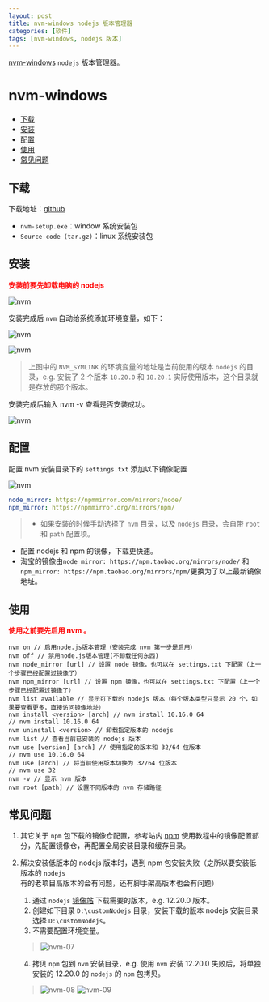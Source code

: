 ```yaml
---
layout: post
title: nvm-windows nodejs 版本管理器
categories: [软件]
tags: [nvm-windows, nodejs 版本]
---
```


[nvm-windows](https://github.com/coreybutler/nvm-windows/releases) ``nodejs`` 版本管理器。

# nvm-windows

+ [下载](#下载)
+ [安装](#安装)
+ [配置](#配置)
+ [使用](#使用)
+ [常见问题](#常见问题)




## 下载
下载地址：[github](https://github.com/coreybutler/nvm-windows/releases)

+ ``nvm-setup.exe``：window 系统安装包
+ ``Source code (tar.gz)``：linux 系统安装包




## 安装
**<font color=red>安装前要先卸载电脑的 nodejs</font>**

![nvm](/static/img/software/nvm/nvm_04.jpg)

安装完成后 ``nvm`` 自动给系统添加环境变量，如下：

![nvm](/static/img/software/nvm/nvm_05.jpg)

![nvm](/static/img/software/nvm/nvm_06.jpg)
> 上图中的 ``NVM_SYMLINK`` 的环境变量的地址是当前使用的版本 ``nodejs`` 的目录，e.g. 安装了 2 个版本 ``18.20.0`` 和 ``18.20.1`` 实际使用版本，这个目录就是存放的那个版本。


安装完成后输入 nvm -v 查看是否安装成功。

![nvm](/static/img/software/nvm/nvm_02.jpg)




## 配置

配置 nvm 安装目录下的 ``settings.txt`` 添加以下镜像配置

![nvm](/static/img/software/nvm/nvm_03.jpg)

```yaml
node_mirror: https://npmmirror.com/mirrors/node/ 
npm_mirror: https://npmmirror.org/mirrors/npm/
```

> + 如果安装的时候手动选择了 ``nvm`` 目录，以及 ``nodejs`` 目录，会自带 ``root`` 和 ``path`` 配置项。
+ 配置 nodejs 和 npm 的镜像，下载更快速。
+ 淘宝的镜像由``node_mirror: https://npm.taobao.org/mirrors/node/``
和``npm_mirror: https://npm.taobao.org/mirrors/npm/``更换为了以上最新镜像地址。




## 使用

**<font color=red>使用之前要先启用 nvm 。</font>**

```
nvm on // 启用node.js版本管理（安装完成 nvm 第一步是启用）
nvm off // 禁用node.js版本管理(不卸载任何东西)
nvm node_mirror [url] // 设置 node 镜像，也可以在 settings.txt 下配置（上一个步骤已经配置过镜像了）
nvm npm_mirror [url] // 设置 npm 镜像，也可以在 settings.txt 下配置（上一个步骤已经配置过镜像了）
nvm list available // 显示可下载的 nodejs 版本（每个版本类型只显示 20 个，如果要查看更多，直接访问镜像地址）
nvm install <version> [arch] // nvm install 10.16.0 64
// nvm install 10.16.0 64
nvm uninstall <version> // 卸载指定版本的 nodejs
nvm list // 查看当前已安装的 nodejs 版本
nvm use [version] [arch] // 使用指定的版本和 32/64 位版本
// nvm use 10.16.0 64
nvm use [arch] // 将当前使用版本切换为 32/64 位版本
// nvm use 32
nvm -v // 显示 nvm 版本
nvm root [path] // 设置不同版本的 nvm 存储路径
```




## 常见问题
1. 其它关于 ``npm`` 包下载的镜像仓配置，参考站内 [npm](/软件/2024/02/01/npm.html#nodejs下载安装) 使用教程中的镜像配置部分，先配置镜像仓，再配置全局安装目录和缓存目录。

2. 解决安装低版本的 nodejs 版本时，遇到 npm 包安装失败（之所以要安装低版本的 ``nodejs`` 有的老项目高版本的会有问题，还有脚手架高版本也会有问题）
    1. 通过 ``nodejs`` [镜像站](https://npmmirror.com/mirrors/node/ ) 下载需要的版本，e.g. 12.20.0 版本。
    2. 创建如下目录  ``D:\customNodejs`` 目录，安装下载的版本 nodejs 安装目录选择 ``D:\customNodejs``。
    3. 不需要配置环境变量。
    > ![nvm-07](/static/img/software/nvm/nvm_07.jpg)
    4. 拷贝 ``npm`` 包到 ``nvm`` 安装目录，e.g. 使用 ``nvm`` 安装 12.20.0 失败后，将单独安装的 12.20.0 的 ``nodejs`` 的 ``npm`` 包拷贝。
    > ![nvm-08](/static/img/software/nvm/nvm_08.jpg)
    ![nvm-09](/static/img/software/nvm/nvm_09.jpg)


